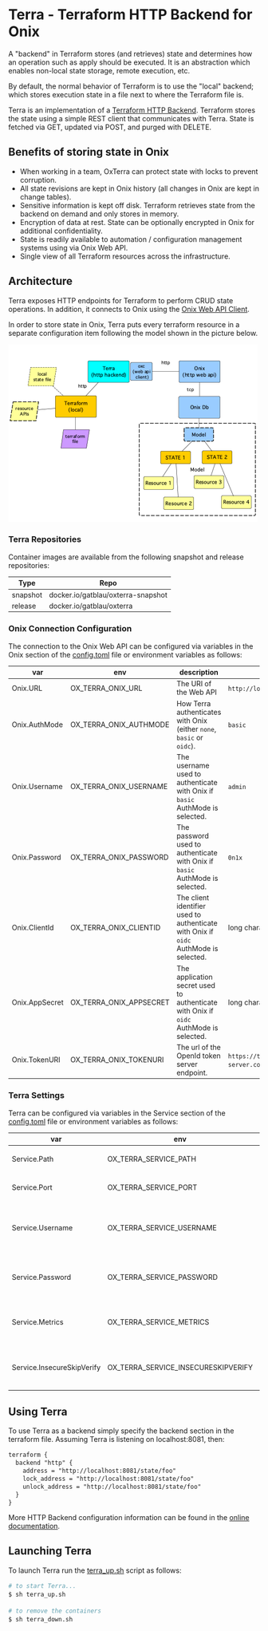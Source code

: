 # Terra - Terraform HTTP Backend for Onix

A "backend" in Terraform stores (and retrieves) state and determines how an operation such as apply should be executed. It is an abstraction which enables non-local state storage, remote execution, etc.

By default, the normal behavior of Terraform is to use the "local" backend; which stores execution state in a file next to where the Terraform file is.

Terra is an implementation of a [Terraform HTTP Backend](https://www.terraform.io/docs/backends/types/http.html).
Terraform stores the state using a simple REST client that communicates with Terra.
State is fetched via GET, updated via POST, and purged with DELETE.

## Benefits of storing state in Onix

- When working in a team, OxTerra can protect state with locks to prevent corruption.
- All state revisions are kept in Onix history (all changes in Onix are kept in change tables).
- Sensitive information is kept off disk. Terraform retrieves state from the backend on demand and only stores in memory.
- Encryption of data at rest. State can be optionally encrypted in Onix for additional confidentiality.
- State is readily available to automation / configuration management systems using via Onix Web API.
- Single view of all Terraform resources across the infrastructure.

## Architecture

Terra exposes HTTP endpoints for Terraform to perform CRUD state operations. In addition, it connects to Onix using the [Onix Web API Client](https://github.com/gatblau/oxc).

In order to store state in Onix, Terra puts every terraform resource in a separate configuration item following the model shown in the picture below.

![Terra](docs/terra.png)

### Terra Repositories

Container images are available from the following snapshot and release repositories:

| Type | Repo |
|---|---|
| snapshot | docker.io/gatblau/oxterra-snapshot |
| release | docker.io/gatblau/oxterra |

### Onix Connection Configuration

The connection to the Onix Web API can be configured via variables in the Onix section of the [config.toml](config.toml) file or environment variables as follows:

| var | env | description | example |
|---|---|---|---|
| Onix.URL | OX_TERRA_ONIX_URL | The URI of the Web API | `http://localhost:8080` |
| Onix.AuthMode | OX_TERRA_ONIX_AUTHMODE | How Terra authenticates with Onix (either `none`, `basic` or `oidc`). | `basic` |
| Onix.Username | OX_TERRA_ONIX_USERNAME | The username used to authenticate with Onix if `basic` AuthMode is selected. | `admin` |
| Onix.Password | OX_TERRA_ONIX_PASSWORD | The password used to authenticate with Onix if `basic` AuthMode is selected. | `0n1x` |
| Onix.ClientId | OX_TERRA_ONIX_CLIENTID | The client identifier used to authenticate with Onix if `oidc` AuthMode is selected. | long character string |
| Onix.AppSecret | OX_TERRA_ONIX_APPSECRET | The application secret used to authenticate with Onix if `oidc` AuthMode is selected. | long character string |
| Onix.TokenURI | OX_TERRA_ONIX_TOKENURI | The url of the OpenId token server endpoint. | `https://token-server.com/oauth2/default/v1/token)` |

### Terra Settings

Terra can be configured via variables in the Service section of the [config.toml](config.toml) file or environment variables as follows:

| var | env | description | example |
|---|---|---|---|
| Service.Path | OX_TERRA_SERVICE_PATH | The root path of the service. | `state` |
| Service.Port | OX_TERRA_SERVICE_PORT | The HTTP port of the service. | `80` |
| Service.Username | OX_TERRA_SERVICE_USERNAME | The username to authe ticate with the backend. | `admin` |
| Service.Password | OX_TERRA_SERVICE_PASSWORD | The password to authenticate with the backend. | `T3rra` |
| Service.Metrics | OX_TERRA_SERVICE_METRICS | Whether the Prometheus metrics endpoint is enabled. | `true` |
| Service.InsecureSkipVerify | OX_TERRA_SERVICE_INSECURESKIPVERIFY | Whether to skip verification of TLS certificate. | `false` |

## Using Terra

To use Terra as a backend simply specify the backend section in the terraform file.
Assuming Terra is listening on localhost:8081, then:

```hcl-terraform
terraform {
  backend "http" {
    address = "http://localhost:8081/state/foo"
    lock_address = "http://localhost:8081/state/foo"
    unlock_address = "http://localhost:8081/state/foo"
  }
}
```

More HTTP Backend configuration information can be found in the [online documentation](https://www.terraform.io/docs/backends/types/http.html#configuration-variables).

## Launching Terra

To launch Terra run the [terra_up.sh](terra_up.sh) script as follows:

```bash
# to start Terra...
$ sh terra_up.sh

# to remove the containers
$ sh terra_down.sh
```
